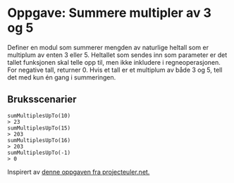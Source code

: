 # Oppgave: Summere multipler av 3 og 5

Definer en modul som summerer mengden av naturlige heltall som er multiplum av enten 3 eller 5. Heltallet som sendes inn som parameter er det tallet funksjonen skal telle opp til, men ikke inkludere i regneoperasjonen. For negative tall, returner 0. Hvis et tall er et multiplum av både 3 og 5, tell det med kun én gang i summeringen.

## Bruksscenarier
```
sumMultiplesUpTo(10)
> 23
sumMultiplesUpTo(15)
> 203
sumMultiplesUpTo(16)
> 203
sumMultiplesUpTo(-1)
> 0
```

Inspirert av [denne oppgaven fra projecteuler.net.](https://projecteuler.net/problem=1)
